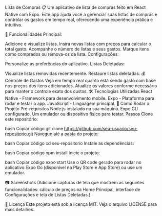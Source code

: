 Lista de Compras 📋
Um aplicativo de lista de compras feito em React Native com Expo. Este app ajuda você a gerenciar suas listas de compras e controlar os gastos em tempo real, oferecendo uma experiência prática e intuitiva.

📜 Funcionalidades
Principal:

Adicione e visualize listas.
Insira novas listas com preços para calcular o total gasto.
Acompanhe o número de listas e seus gastos.
Marque itens como comprados ou remova-os da lista.
Configurações:

Personalize as preferências do aplicativo.
Listas Deletadas:

Visualize listas removidas recentemente.
Restaure listas deletadas.
💰 Controle de Gastos
Veja em tempo real quanto está sendo gasto com base nos preços dos itens adicionados.
Atualize os valores conforme necessário para manter o controle exato dos custos.
🛠️ Tecnologias Utilizadas
React Native - Framework para desenvolvimento mobile.
Expo - Plataforma para rodar e testar o app.
JavaScript - Linguagem principal.
🚀 Como Rodar o Projeto
Pré-requisitos
Node.js instalado na sua máquina.
Expo CLI configurado.
Um emulador ou dispositivo físico para testar.
Passos
Clone este repositório:

bash
Copiar código
git clone https://github.com/seu-usuario/seu-repositorio.git
Navegue até a pasta do projeto:

bash
Copiar código
cd seu-repositorio
Instale as dependências:

bash
Copiar código
npm install
Inicie o projeto:

bash
Copiar código
expo start
Use o QR code gerado para rodar no aplicativo Expo Go (disponível na Play Store e App Store) ou use um emulador.

📷 Screenshots
(Adicione capturas de tela que mostrem as seguintes funcionalidades: cálculo de preços na Home Principal, interface de Configurações e tela de Listas Deletadas.)

📝 Licença
Este projeto está sob a licença MIT. Veja o arquivo LICENSE para mais detalhes.
